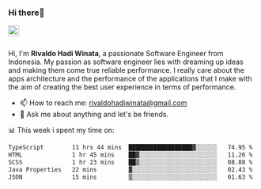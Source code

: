 ### Hi there👋
<a href="https://www.linkedin.com/in/rivaldohadiwinata/">
  <img align="left" alt="Rivaldo's LinkedIN" width="22px" src="https://upload.wikimedia.org/wikipedia/commons/8/81/LinkedIn_icon.svg" />
</a>

<br/>
<br/>

Hi, I'm **Rivaldo Hadi Winata**, a passionate Software Engineer from Indonesia. 
My passion as software engineer lies with dreaming up ideas and making them come true reliable performance. 
I really care about the apps architecture and the performance of the applications that I make with the aim of creating the best user experience in terms of performance.

- 📫 How to reach me: [rivaldohadiwinata@gmail.com](mailto:rivaldohadiwinata@gmail.com)
- 💬 Ask me about anything and let's be friends.

📊 This week i spent my time on:


<!--START_SECTION:waka-->

```txt
TypeScript        11 hrs 44 mins  ██████████████████▓░░░░░░   74.95 %
HTML              1 hr 45 mins    ██▓░░░░░░░░░░░░░░░░░░░░░░   11.26 %
SCSS              1 hr 23 mins    ██▒░░░░░░░░░░░░░░░░░░░░░░   08.88 %
Java Properties   22 mins         ▓░░░░░░░░░░░░░░░░░░░░░░░░   02.43 %
JSON              15 mins         ▒░░░░░░░░░░░░░░░░░░░░░░░░   01.63 %
```

<!--END_SECTION:waka-->


<!--- 🔭 I’m currently working on Parnas FMS Project -->

<!--
**rivaldotjioe/rivaldotjioe** is a ✨ _special_ ✨ repository because its `README.md` (this file) appears on your GitHub profile.

Here are some ideas to get you started:

- 🔭 I’m currently working on ...
- 🌱 I’m currently learning ...
- 👯 I’m looking to collaborate on ...
- 🤔 I’m looking for help with ...
- 💬 Ask me about ...
- 📫 How to reach me: ...
- 😄 Pronouns: ...
- ⚡ Fun fact: ...
-->
